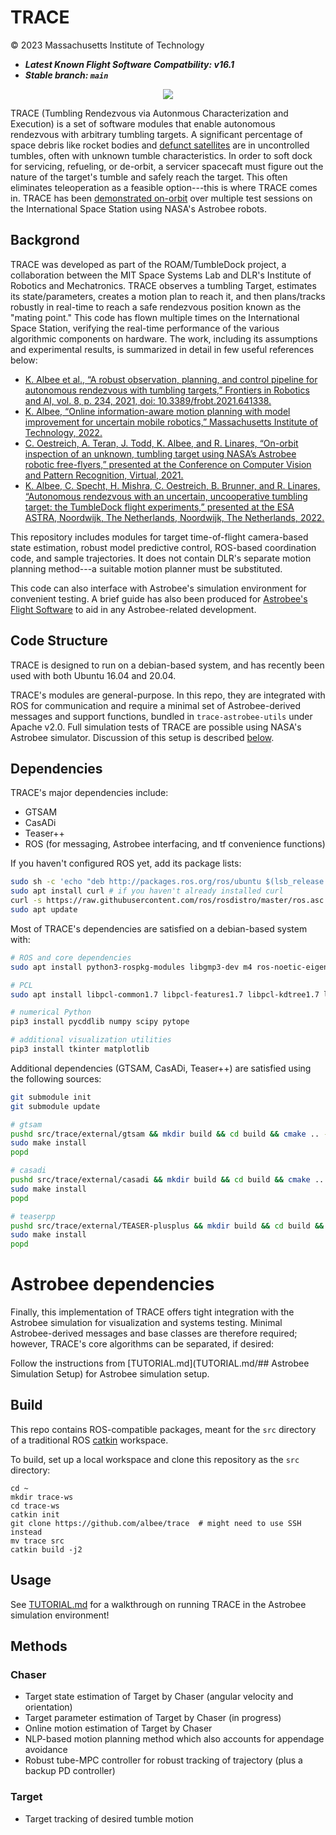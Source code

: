 # TRACE

© 2023 Massachusetts Institute of Technology

* ***Latest Known Flight Software Compatbility: v16.1***
* ***Stable branch: `main`***

<p align="center">
  <img src="astrobee_td.gif" />
</p>

TRACE (Tumbling Rendezvous via Autonmous Characterization and Execution) is a set of software modules that enable autonomous rendezvous with arbitrary tumbling targets. A significant percentage of space debris like rocket bodies and [defunct satellites](https://earth.esa.int/eogateway/missions/envisat) are in uncontrolled tumbles, often with unknown tumble characteristics. In order to soft dock for servicing, refueling, or de-orbit, a servicer spacecaft must figure out the nature of the target's tumble and safely reach the target. This often eliminates teleoperation as a feasible option---this is where TRACE comes in. TRACE has been [demonstrated on-orbit](https://spectrum.ieee.org/space-junk-astrobee) over multiple test sessions on the International Space Station using NASA's Astrobee robots. 

## Backgrond
TRACE was developed as part of the ROAM/TumbleDock project, a collaboration between the MIT Space Systems Lab and DLR's Institute of Robotics and Mechatronics. TRACE observes a tumbling Target, estimates its state/parameters, creates a motion plan to reach it, and then plans/tracks robustly in real-time to reach a safe rendezvous position known as the "mating point." This code has flown multiple times on the International Space Station, verifying the real-time performance of the various algorithmic components on hardware. The work, including its assumptions and experimental results, is summarized in detail in few useful references below:

- [K. Albee et al., “A robust observation, planning, and control pipeline for autonomous rendezvous with tumbling targets,” Frontiers in Robotics and AI, vol. 8, p. 234, 2021, doi: 10.3389/frobt.2021.641338.](https://www.frontiersin.org/articles/10.3389/frobt.2021.641338/full)
- [K. Albee, “Online information-aware motion planning with model improvement for uncertain mobile robotics,” Massachusetts Institute of Technology, 2022.](https://dspace.mit.edu/handle/1721.1/144796)
- [C. Oestreich, A. Teran, J. Todd, K. Albee, and R. Linares, “On-orbit inspection of an unknown, tumbling target using NASA’s Astrobee robotic free-flyers,” presented at the Conference on Computer Vision and Pattern Recognition, Virtual, 2021.](https://openaccess.thecvf.com/content/CVPR2021W/AI4Space/papers/Oestreich_On-Orbit_Inspection_of_an_Unknown_Tumbling_Target_Using_NASAs_Astrobee_CVPRW_2021_paper.pdf)
- [K. Albee, C. Specht, H. Mishra, C. Oestreich, B. Brunner, and R. Linares, “Autonomous rendezvous with an uncertain, uncooperative tumbling target: the TumbleDock flight experiments,” presented at the ESA ASTRA, Noordwijk, The Netherlands, Noordwijk, The Netherlands, 2022.](https://elib.dlr.de/189550/)

This repository includes modules for target time-of-flight camera-based state estimation, robust model predictive control, ROS-based coordination code, and sample trajectories. It does not contain DLR's separate motion planning method---a suitable motion planner must be substituted.

This code can also interface with Astrobee's simulation environment for convenient testing. A brief guide has also been produced for [Astrobee's Flight Software](https://github.com/albee/a-brief-guide-to-astrobee) to aid in any Astrobee-related development. 


## Code Structure
TRACE is designed to run on a debian-based system, and has recently been used with both Ubuntu 16.04 and 20.04.

TRACE's modules are general-purpose. In this repo, they are integrated with ROS for communication and require a minimal set of Astrobee-derived messages and support functions, bundled in `trace-astrobee-utils` under Apache v2.0. Full simulation tests of TRACE are possible using NASA's Astrobee simulator. Discussion of this setup is described [below](##Usage).

## Dependencies
TRACE's major dependencies include:

- GTSAM
- CasADi
- Teaser++
- ROS (for messaging, Astrobee interfacing, and tf convenience functions)

If you haven't configured ROS yet, add its package lists:

```bash
sudo sh -c 'echo "deb http://packages.ros.org/ros/ubuntu $(lsb_release -sc) main" > /etc/apt/sources.list.d/ros-latest.list'
sudo apt install curl # if you haven't already installed curl
curl -s https://raw.githubusercontent.com/ros/rosdistro/master/ros.asc | sudo apt-key add -
sudo apt update
```

Most of TRACE's dependencies are satisfied on a debian-based system with:

```bash
# ROS and core dependencies
sudo apt install python3-rospkg-modules libgmp3-dev m4 ros-noetic-eigen-conversions libccd-dev libeigen3-dev python-dev python-yaml ros-noetic-desktop-full

# PCL
sudo apt install libpcl-common1.7 libpcl-features1.7 libpcl-kdtree1.7 libpcl-octree1.7 clibpcl-search1.7 libpcl-filters1.7 libpcl-sample-consensus1.7

# numerical Python
pip3 install pycddlib numpy scipy pytope

# additional visualization utilities
pip3 install tkinter matplotlib
```

Additional dependencies (GTSAM, CasADi, Teaser++) are satisfied using the following sources:

```bash
git submodule init
git submodule update

# gtsam
pushd src/trace/external/gtsam && mkdir build && cd build && cmake .. -DGTSAM_BUILD_WITH_MARCH_NATIVE=OFF -DGTSAM_USE_SYSTEM_EIGEN=ON &&  make -j2
sudo make install
popd

# casadi
pushd src/trace/external/casadi && mkdir build && cd build && cmake .. && make -j2
sudo make install
popd

# teaserpp
pushd src/trace/external/TEASER-plusplus && mkdir build && cd build && cmake .. -DBUILD_TEASER_FPFH=ON &&  make -j2
sudo make install
popd
```

# Astrobee dependencies

Finally, this implementation of TRACE offers tight integration with the Astrobee simulation for visualization and systems testing. Minimal Astrobee-derived messages and base classes are therefore required; however, TRACE's core algorithms can be separated, if desired:

Follow the instructions from [TUTORIAL.md](TUTORIAL.md/## Astrobee Simulation Setup) for Astrobee simulation setup.

## Build
This repo contains ROS-compatible packages, meant for the `src` directory of a traditional ROS [catkin](http://wiki.ros.org/catkin) workspace.

To build, set up a local workspace and clone this repository as the `src` directory:

```
cd ~
mkdir trace-ws
cd trace-ws
catkin init
git clone https://github.com/albee/trace  # might need to use SSH instead
mv trace src
catkin build -j2
```

## Usage
See [TUTORIAL.md](TUTORIAL.md) for a walkthrough on running TRACE in the Astrobee simulation environment!


## Methods

### Chaser
- Target state estimation of Target by Chaser (angular velocity and orientation)
- Target parameter estimation of Target by Chaser (in progress)
- Online motion estimation of Target by Chaser
- NLP-based motion planning method which also accounts for appendage avoidance
- Robust tube-MPC controller for robust tracking of trajectory (plus a backup PD controller)

### Target
- Target tracking of desired tumble motion
